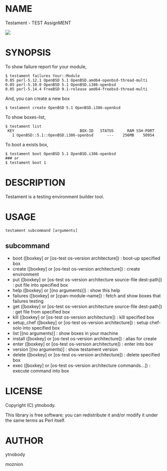 # NAME

Testament - TEST AssignMENT

<img src="https://travis-ci.org/ytnobody/Testament.png?branch=master">

# SYNOPSIS

To show failure report for your module,

    $ testament failures Your::Module
    0.05 perl-5.12.1 OpenBSD 5.1 OpenBSD.amd64-openbsd-thread-multi
    0.05 perl-5.10.0 OpenBSD 5.1 OpenBSD.i386-openbsd
    0.05 perl-5.14.4 FreeBSD 9.1-release amd64-freebsd-thread-multi

And, you can create a new box

    $ testament create OpenBSD 5.1 OpenBSD.i386-openbsd

To show boxes-list,

    $ testament list
     KEY                             BOX-ID   STATUS      RAM SSH-PORT
       1 OpenBSD::5.1::OpenBSD.i386-openbsd      ---    256MB    50954

To boot a exists box,

    $ testament boot OpenBSD 5.1 OpenBSD.i386-openbsd
    ### or
    $ testament boot 1

# DESCRIPTION

Testament is a testing environment builder tool.

# USAGE

    testament subcommand [arguments]

## subcommand

- boot (\[boxkey\] or \[os-test os-version architecture\]) : boot-up specified box
- create (\[boxkey\] or \[os-test os-version architecture\]) : create environment
- put (\[boxkey\] or \[os-test os-version architecture source-file dest-path\]) : put file into specified box
- help (\[boxkey\] or \[(no arguments)\]) : show this help
- failures (\[boxkey\] or \[cpan-module-name\]) : fetch and show boxes that failures testing
- get (\[boxkey\] or \[os-test os-version architecture source-file dest-path\]) : get file from specified box
- kill (\[boxkey\] or \[os-test os-version architecture\]) : kill specified box
- setup\_chef (\[boxkey\] or \[os-test os-version architecture\]) : setup chef-solo into specified box
- list \[(no arguments)\] : show boxes in your machine
- install (\[boxkey\] or \[os-test os-version architecture\]) : alias for create
- enter (\[boxkey\] or \[os-test os-version architecture\]) : enter into box
- version \[(no arguments)\] : show testament version
- delete (\[boxkey\] or \[os-test os-version architecture\]) : delete specified box
- exec (\[boxkey\] or \[os-test os-version architecture commands...\]) : execute command into box

# LICENSE

Copyright (C) ytnobody.

This library is free software; you can redistribute it and/or modify
it under the same terms as Perl itself.

# AUTHOR

ytnobody <ytnobody aaaaatttttt gmail>

moznion
